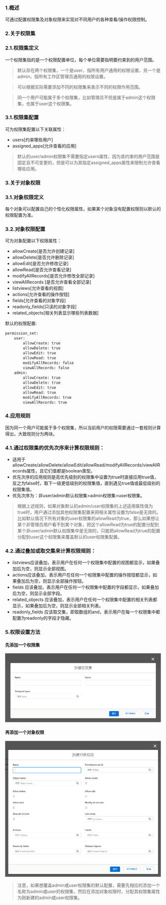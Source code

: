 ### 1.概述
可通过配置权限集及对象权限来实现对不同用户的各种查看/操作权限控制。

### 2.关于权限集
### 2.1.权限集定义
一个权限集指的是一个权限配置单位，每个单位需要指明要约束到的用户范围。
> 默认存在两个权限集，一个是user，指所有用户通用的权限设置，另一个是admin，指所有工作区管理员通用的权限设置。

> 可以根据实际需要添加不同的权限集来表示不同的权限作用范围。

> 同一个用户可能属于多个权限集，比如管理员不但是属于admin这个权限集，也属于user这个权限集。

### 3.1.权限集配置
可为权限集配置以下关联属性：
- users[约束哪些用户]
- assigned_apps[允许查看的应用]
> 默认的user/admin权限集不需要指定users属性，因为其约束的用户范围是固定且不可变更的，但是可以为其指定assigned_apps属性来限制允许查看哪些应用。

### 3.关于对象权限
### 3.1.对象权限定义
每个对象可以配置自己的个性化权限属性，如果某个对象没有配置权限则以默认的权限配置为准。

### 3.2.对象权限配置
可为对象配置以下权限属性：
- allowCreate[是否允许创建记录]
- allowDelete[是否允许删除记录]
- allowEdit[是否允许修改记录]
- allowRead[是否允许查看记录]
- modifyAllRecords[是否允许修改全部记录]
- viewAllRecords [是否允许查看全部记录]
- listviews[允许查看的视图]
- actions[允许查看的操作按钮]
- fields[允许查看的对象字段]
- readonly_fields[只读的对象字段]
- related_objects[相关列表显示哪些列表数据]


默认的权限配置:
```
permission_set:
    user:
        allowCreate: true
        allowDelete: true
        allowEdit: true
        allowRead: true
        modifyAllRecords: false
        viewAllRecords: false 
    admin:
        allowCreate: true
        allowDelete: true
        allowEdit: true
        allowRead: true
        modifyAllRecords: true
        viewAllRecords: true 
```

### 4.应用规则

因为同一个用户可能属于多个权限集，所以当前用户的权限需要通过一套规则计算得出，大致规则分为两块。

### 4.1.通过权限集的优先次序来计算权限规则：
- 适用于allowCreate/allowDelete/allowEdit/allowRead/modifyAllRecords/viewAllRecords属性，且它们值都是boolean类型。
- 优先次序的应用规则是高优先级别的权限集中设置为true时直接应用true值，反之为false时，取下一级更低级别的权限集值，直到遇见true值或最低级别的权限集值。
- 优先次序为：非user/admin默认权限集>admin权限集>user权限集。

> 根据上述规则，如果对象默认的admin/user权限集的上述适用属性值为true时，用户通过添加其他权限集配置来把相关属性设置为false是无效的。
比如默认情况下所有对象的user权限集的allowRead为true，那么如果想让某个非管理员用户看不到某个对象，把这个allowRead为true的配置分配到某个非user/admin默认权限集中是无效的，只能把allowRead为true的配置分配到user这个权限集来覆盖默认的user权限集配置。

### 4.2.通过叠加或取交集来计算权限规则：
- listviews应该叠加，表示用户在任何一个权限集中配置的视图都显示，如果叠加后为空，则显示全部视图。
- actions应该叠加，表示用户在任何一个权限集中配置的操作按钮都显示，如果叠加后为空，则显示全部操作按钮。
- fields 应该叠加，表示用户在任何一个权限集中配置的字段都显示，如果叠加后为空，则显示全部字段。
- related_objects 应该叠加，表示用户在任何一个权限集中配置的相关列表都显示，如果叠加后为空，则显示全部相关列表。
- readonly_fields 应该取交集，即取数组的and，表示用户在每一个权限集中都配置为readonly的字段才隐藏。


### 5.权限设置方法
#### 先添加一个权限集
![](images/先添加一个权限集.png)

#### 再添加一个对象权限
![](images/再添加一个对象权限.png)

>注意，如果想覆盖admin或user权限集的默认配置，需要先相应的添加一个名称为admin或user的权限集，然后在添加对象权限时，分配其权限集属性为刚新建的admin或user权限集。